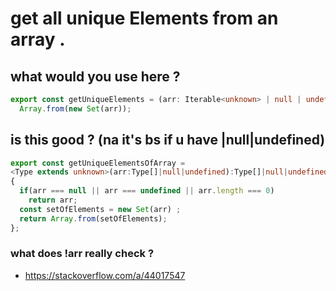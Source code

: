 # get all unique Elements from an array .


## what would you use here ?
```ts
export const getUniqueElements = (arr: Iterable<unknown> | null | undefined) => 
  Array.from(new Set(arr));
```
## is this good ? (na it's bs if u have |null|undefined)
```ts
export const getUniqueElementsOfArray = 
<Type extends unknown>(arr:Type[]|null|undefined):Type[]|null|undefined => 
{ 
  if(arr === null || arr === undefined || arr.length === 0) 
    return arr;
  const setOfElements = new Set(arr) ; 
  return Array.from(setOfElements);
};
```

### what does !arr really check ?
- https://stackoverflow.com/a/44017547
